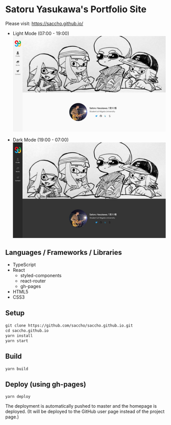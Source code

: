 # Satoru Yasukawa's Portfolio Site

Please visit: https://saccho.github.io/

- Light Mode (07:00 - 19:00)
  <img src=https://github.com/saccho/saccho.github.io/blob/develop/src/assets/works/newPortfolioLight.jpg/>

- Dark Mode (19:00 - 07:00)
  <img src=https://github.com/saccho/saccho.github.io/blob/develop/src/assets/works/newPortfolioDark.jpg/>

## Languages / Frameworks / Libraries

- TypeScript
- React
  - styled-components
  - react-router
  - gh-pages
- HTML5
- CSS3

## Setup

```
git clone https://github.com/saccho/saccho.github.io.git
cd saccho.github.io
yarn install
yarn start
```

## Build

```
yarn build
```

## Deploy (using gh-pages)

```
yarn deploy
```

The deployment is automatically pushed to master and the homepage is deployed. (It will be deployed to the GitHub user page instead of the project page.)
